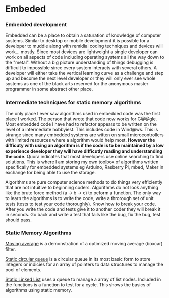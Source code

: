 # Embeded

### Embedded development

Embedded can be a place to obtain a saturation of knowledge of computer systems. Similar to desktop or mobile development it is possible for a developer to muddle along with remidial coding techniques and devices will work... mostly. Since most devices are lightweight a single developer can work on all aspects of code including operating systems all the way down to the "metal". Without a big picture understanding of things debugging is difficult to impossible since every system interacts with several others. A developer will either take the vertical learning curve as a challenge and step up and become the next level developer or they will only ever see whole systems as one of the black arts reserved for the anonymous master programmer in some abstract other place. 

### Intermediate techniques for static memory algorithms

The only place I ever saw algorithms used in embedded code was the first place I worked. The person that wrote that code now works for G@@gle. Most embedded code I have had to refactor appears to be written on the level of a intermediate hobbyiest. This includes code in Wind@ws. This is strange since many embedded systems are witten on small microcontrollers with limited resources where a algorithm would help most. **However the difficuty with using an algorithm is if the code is to be maintained by a low experience developer they will have difficutly reading and understanding the code.** Quora indicates that most developers use online searching to find solutions. This is where I am storing my own toolbox of algorithms written specifically for embedded systems eg Arduino, Rasberry Pi, mbed, Maker in exchange for being able to use the storage.

Algorithms are pure computer science methods to do things very efficiently that are not intuitive to beginning coders. Algorithms do not look anything like the brute force method (a -> b -> c) to peform a function. The only way to learn the algorithms is to write the code, write a throrough set of unit tests (tests to test your code thoroughly). Know how to break your code. After you write the code and tests give it to another coder they will break it in seconds. Go back and write a test that fails like the bug, fix the bug, test should pass.

### Static Memory Algorithms

[Moving average](https://github.com/dhiranak/Embeded/tree/master/moving%20average) is a demonstration of a optimized moving average (boxcar) filter.

[Static circular queue](https://github.com/dhiranak/Embeded/tree/master/Static_Queue) is a circular queue in its most basic form to store integers or indicies for an array of pointers to data structures to manage the pool of elements.

[Static Linked List](https://github.com/dhiranak/Embeded/tree/master/Linked%20List) uses a queue to manage a array of list nodes. Included in the functions is a function to test for a cycle. This shows the basics of algorithms using static memory. 
